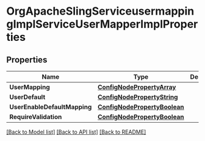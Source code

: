 # OrgApacheSlingServiceusermappingImplServiceUserMapperImplProperties

## Properties
Name | Type | Description | Notes
------------ | ------------- | ------------- | -------------
**UserMapping** | [**ConfigNodePropertyArray**](configNodePropertyArray.md) |  | [optional] 
**UserDefault** | [**ConfigNodePropertyString**](configNodePropertyString.md) |  | [optional] 
**UserEnableDefaultMapping** | [**ConfigNodePropertyBoolean**](configNodePropertyBoolean.md) |  | [optional] 
**RequireValidation** | [**ConfigNodePropertyBoolean**](configNodePropertyBoolean.md) |  | [optional] 

[[Back to Model list]](../README.md#documentation-for-models) [[Back to API list]](../README.md#documentation-for-api-endpoints) [[Back to README]](../README.md)


